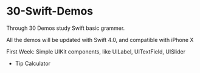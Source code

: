 # 30-Swift-Demos
Through 30 Demos study Swift basic grammer.

All the demos will be updated with Swift 4.0, and compatible with iPhone X

First Week: Simple UIKit components, like UILabel, UITextField, UISlider
- Tip Calculator

